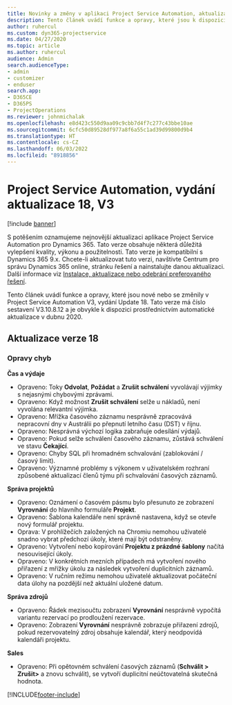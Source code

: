 ```yaml
---
title: Novinky a změny v aplikaci Project Service Automation, aktualizace verze 18, V3
description: Tento článek uvádí funkce a opravy, které jsou k dispozici v Project Service Automation, vydání Update 18, V3.
author: ruhercul
ms.custom: dyn365-projectservice
ms.date: 04/27/2020
ms.topic: article
ms.author: ruhercul
audience: Admin
search.audienceType:
- admin
- customizer
- enduser
search.app:
- D365CE
- D365PS
- ProjectOperations
ms.reviewer: johnmichalak
ms.openlocfilehash: e8d423c550d9aa09c9cbb7d4f7c277c43bbe10ae
ms.sourcegitcommit: 6cfc50d89528df977a8f6a55c1ad39d99800d9b4
ms.translationtype: HT
ms.contentlocale: cs-CZ
ms.lasthandoff: 06/03/2022
ms.locfileid: "8918856"
---
```

# <a name="project-service-automation-update-release-18-v3"></a>Project Service Automation, vydání aktualizace 18, V3

[!include [banner](../includes/psa-now-project-operations.md)]

S potěšením oznamujeme nejnovější aktualizaci aplikace Project Service Automation pro Dynamics 365. Tato verze obsahuje některá důležitá vylepšení kvality, výkonu a použitelnosti. Tato verze je kompatibilní s Dynamics 365 9.x. Chcete-li aktualizovat tuto verzi, navštivte Centrum pro správu Dynamics 365 online, stránku řešení a nainstalujte danou aktualizaci. Další informace viz [Instalace, aktualizace nebo odebrání preferovaného řešení](/power-platform/admin/install-remove-preferred-solution).

Tento článek uvádí funkce a opravy, které jsou nové nebo se změnily v Project Service Automation V3, vydání Update 18. Tato verze má číslo sestavení V3.10.8.12 a je obvykle k dispozici prostřednictvím automatické aktualizace v dubnu 2020.

## <a name="update-release-18"></a>Aktualizace verze 18

### <a name="bug-fixes"></a>Opravy chyb

**Čas a výdaje**

- Opraveno: Toky **Odvolat**, **Požádat** a **Zrušit schválení** vyvolávají výjimky s nejasnými chybovými zprávami.
- Opraveno: Když možnost **Zrušit schválení** selže u nákladů, není vyvolána relevantní výjimka.
- Opraveno: Mřížka časového záznamu nesprávně zpracovává nepracovní dny v Austrálii po přepnutí letního času (DST) v říjnu.
- Opraveno: Nesprávná výchozí logika zabraňuje odesílání výdajů.
- Opraveno: Pokud selže schválení časového záznamu, zůstává schválení ve stavu **Čekající**.
- Opraveno: Chyby SQL při hromadném schvalování (zablokování / časový limit).
- Opraveno: Významné problémy s výkonem v uživatelském rozhraní způsobené aktualizací členů týmu při schvalování časových záznamů.

**Správa projektů**

- Opraveno: Oznámení o časovém pásmu bylo přesunuto ze zobrazení **Vyrovnání** do hlavního formuláře **Projekt**.
- Opraveno: Šablona kalendáře není správně nastavena, když se otevře nový formulář projektu.
- Oprava: V prohlížečích založených na Chromiu nemohou uživatelé snadno vybrat předchozí úkoly, které mají být odstraněny.
- Opraveno: Vytvoření nebo kopírování **Projektu z prázdné šablony** načítá nesouvisející úkoly.
- Opraveno: V konkrétních mezních případech má vytvoření nového přiřazení z mřížky úkolu za následek vytvoření duplicitních záznamů.
- Opraveno: V ručním režimu nemohou uživatelé aktualizovat počáteční data úlohy na pozdější než aktuální uložené datum.

**Správa zdrojů**

- Opraveno: Řádek mezisoučtu zobrazení **Vyrovnání** nesprávně vypočítá variantu rezervací po prodloužení rezervace.
- Opraveno: Zobrazení **Vyrovnání** nesprávně zobrazuje přiřazení zdrojů, pokud rezervovatelný zdroj obsahuje kalendář, který neodpovídá kalendáři projektu.

**Sales**

- Opraveno: Při opětovném schválení časových záznamů (**Schválit > Zrušit>** a znovu schválit), se vytvoří duplicitní neúčtovatelná skutečná hodnota.


[!INCLUDE[footer-include](../includes/footer-banner.md)]
